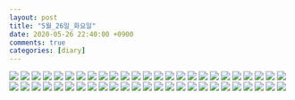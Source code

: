 ```yaml
---
layout: post
title: "5월_26일_화요일"
date: 2020-05-26 22:40:00 +0900
comments: true 
categories: [diary] 
---
```

![](https://blogfiles.pstatic.net/MjAyMDA1MjZfMjUz/MDAxNTkwNTAwMzk4MzA1._2-6RWpZ9ymZe_4OUWvYkU8AHBxNzOZ3doi8_2ItD-kg.DWKd63qRSF0WdQQsIZXyPn87-daT46gmQxkVniIm6PUg.JPEG.hotleve/NaverBlog_20200526_223957_00.jpg?type=w1) 
![](https://blogfiles.pstatic.net/MjAyMDA1MjZfNTIg/MDAxNTkwNTAwMzk5MDUz.CQlYgHfwuJG4w5vLmYzwmvgLBbqSZGKJM-0fRattvnUg.ReRGLdP4gwIFqbZlMLNXg9R-ggw6a8sAmWoK1DxeFDIg.JPEG.hotleve/NaverBlog_20200526_223958_01.jpg?type=w1) 
![](https://blogfiles.pstatic.net/MjAyMDA1MjZfMzAw/MDAxNTkwNTAwMzk5Nzc0.x1uZ57hL0wwe7MAjKBvgZzV0J6htpuluYM1eosEMptog.AsvqBBV8FQRJOFN_cPw0syA_viVFvAQT520EmWuz7Rkg.JPEG.hotleve/NaverBlog_20200526_223959_02.jpg?type=w1) 
![](https://blogfiles.pstatic.net/MjAyMDA1MjZfMTI5/MDAxNTkwNTAwNDAwNDcz.PmzNngdihzPHEnZazAp_0NzUUEVK-7lIMKU7-JzTXTEg.KUHcGHXS2KOAHqS5iSW-i8Ah63Ltyyj5CtOFFB5Yfm8g.JPEG.hotleve/NaverBlog_20200526_224000_03.jpg?type=w1) 
![](https://blogfiles.pstatic.net/MjAyMDA1MjZfNSAg/MDAxNTkwNTAwNDAxMjEz.zJKDiAyncEi9Ol3jH-wvVhkGLCCNkubOLVIwa6qWwM4g.4wOouarBYj_31mga4MutQGeFpvZ_SyyWUU8CgC8vyewg.JPEG.hotleve/NaverBlog_20200526_224000_04.jpg?type=w1) 
![](https://blogfiles.pstatic.net/MjAyMDA1MjZfODcg/MDAxNTkwNTAwNDAxOTgx.buk15GU6I4NqiwpYr9wlw6UetMXqfRhujDeglHbne54g.KPnpSKPV4UnlANv3O8BmH1GzfehLXN9vXGD9xdMBfW0g.JPEG.hotleve/NaverBlog_20200526_224001_05.jpg?type=w1) 
![](https://blogfiles.pstatic.net/MjAyMDA1MjZfMTM0/MDAxNTkwNTAwNDAyODcw.RXjRpTZAdoJO4wg1zGFhQLpPfOdT9ljnUbjZS-id9lAg.6uQ7kxYsOzY770y-0_GZm1sW4QavHGSYNT8D5G7A7r0g.JPEG.hotleve/NaverBlog_20200526_224002_06.jpg?type=w1) 
![](https://blogfiles.pstatic.net/MjAyMDA1MjZfNzkg/MDAxNTkwNTAwNDAzNjc2.FXqoxOeZrDwA_TIZzZIA9DKOmMJb9GW91Am1qcwuSE8g.6se3Y_tZFWM_rnzaeIG5kdWObF2TyLFQVdtRauu2wvMg.JPEG.hotleve/NaverBlog_20200526_224003_07.jpg?type=w1) 
![](https://blogfiles.pstatic.net/MjAyMDA1MjZfMjUz/MDAxNTkwNTAwNDA0NTEx.sgJWcVTum7u3I8SJVA3oL0JkV4ShDtLUlsFOroVhMr0g.zflPU7JarM7aD4Ao41z62ql3BVdoOAQQEnQ3_rXhn6Yg.JPEG.hotleve/NaverBlog_20200526_224003_08.jpg?type=w1) 
![](https://blogfiles.pstatic.net/MjAyMDA1MjZfNDQg/MDAxNTkwNTAwNDA1Mjg5._lRNLCn1cNily5nkjiR7ovD94QsdCo_qoX39xcg31h0g.zJ5oCn5IhUkyWaYRo_3_IX6v065VD7oCkK4NXHCB0WEg.JPEG.hotleve/NaverBlog_20200526_224004_09.jpg?type=w1) 
![](https://blogfiles.pstatic.net/MjAyMDA1MjZfODEg/MDAxNTkwNTAwNDA2MDQ0.ECrky0XAVUHtS1_QVvo56GQxkYcOu8MoXZzHRnTRJXYg.unWwrq_YX2j1M3uAR9HXakFGDgGH27cmRyLp69n72Xkg.JPEG.hotleve/NaverBlog_20200526_224005_10.jpg?type=w1) 
![](https://blogfiles.pstatic.net/MjAyMDA1MjZfMjcg/MDAxNTkwNTAwNDA2NzE5.JrMAJkLcp_YWcdKTB1RmAfGXg7J4jt8ZxXdK7Ur9aqQg.l1Mv7bIdKjHzabTq9ZfJx9qjk4C65w3lT9jxX38dJyQg.JPEG.hotleve/NaverBlog_20200526_224006_11.jpg?type=w1) 
![](https://blogfiles.pstatic.net/MjAyMDA1MjZfNjgg/MDAxNTkwNTAwNDA3NDcy.4tQItK_9knBMmjX240Z06LHyDpNf-2nSDugkRQ-bsv0g.qTrol3eA32PFN_TiY7lwvZBQ0WUyPZhPGNzVl6SCGEkg.JPEG.hotleve/NaverBlog_20200526_224007_12.jpg?type=w1) 
![](https://blogfiles.pstatic.net/MjAyMDA1MjZfMjQ0/MDAxNTkwNTAwNDA4MTIy.CPWrxa2r2Cao_No0VJfHyjz_yWulXQvuXrlxpFErqLsg.PUzRBus2UfcFjtRtWZWSbmnrx0IFACCjvZ_mlY4TG98g.JPEG.hotleve/NaverBlog_20200526_224007_13.jpg?type=w1) 
![](https://blogfiles.pstatic.net/MjAyMDA1MjZfMjA4/MDAxNTkwNTAwNDA4NzQ2.bQsrvDO-k_-uLwFta546rv_PCemBZZYypgLefOp4NPAg.L0NNYofLUxRtJekI9f_a1MpQ8Q-jaJnCdi9JMVSkXaAg.JPEG.hotleve/NaverBlog_20200526_224008_14.jpg?type=w1) 
![](https://blogfiles.pstatic.net/MjAyMDA1MjZfMjQ2/MDAxNTkwNTAwNDA5NDk0.5s8PJfIC0FupATf2jxcjAovfuCUmcL6FvdKcbuBwxzYg.5KRxaLAZNtj8h5RhOxyFmrbhVUQomb1szkxfpkxwoM4g.JPEG.hotleve/NaverBlog_20200526_224009_15.jpg?type=w1) 
![](https://blogfiles.pstatic.net/MjAyMDA1MjZfMjc5/MDAxNTkwNTAwNDEwMjY5.HT33Vsw9omq7jXcpMGwlu2JNY8Zpb8FqzpQL15uZbRgg.I69R8rMjhTs85Tlj2DFgzvqliXYxnbKRyXV2eEW8gmUg.JPEG.hotleve/NaverBlog_20200526_224009_16.jpg?type=w1) 
![](https://blogfiles.pstatic.net/MjAyMDA1MjZfODMg/MDAxNTkwNTAwNDEwOTcw.b35aGRpd3l4y9TI4pJzCM_CVRtUeKmlOTMX8LBI4M_Qg.iIvu80voK-tlRsQMLnN-Nt-FlFvINeFVNP-3mFg6DuUg.JPEG.hotleve/NaverBlog_20200526_224010_17.jpg?type=w1) 
![](https://blogfiles.pstatic.net/MjAyMDA1MjZfMjYy/MDAxNTkwNTAwNDExNzU4.Bpw8xbpz4gcthLwiB5ApgQ8MuTs9xc5lqB6qee923TYg.F1j3cXECYpJBMGTVx9PhGljBN1qOMwHz7WCCM49GvCAg.JPEG.hotleve/NaverBlog_20200526_224011_18.jpg?type=w1) 
![](https://blogfiles.pstatic.net/MjAyMDA1MjZfMjQw/MDAxNTkwNTAwNDEyNDU1.eYUW-HWxemOS3SyOhH7LeVj9urIfGD4_IW6mhe753log.b2StzjVQf5BRnMjJ59WQ7XJ6HVMkKYEZDF5cRSjQ4WAg.JPEG.hotleve/NaverBlog_20200526_224012_19.jpg?type=w1) 
![](https://blogfiles.pstatic.net/MjAyMDA1MjZfNDcg/MDAxNTkwNTAwNDEzMjMz.mQ67r_05pH5ZMTvQvxC9txBaiEQBHQscv35CeokGO6cg.5NmCqmiVBtdn3EWvyLeJI8wAQP-P2wvQMX9bUlgP2W0g.JPEG.hotleve/NaverBlog_20200526_224012_20.jpg?type=w1) 
![](https://blogfiles.pstatic.net/MjAyMDA1MjZfMTk3/MDAxNTkwNTAwNDE0MDUy.wVvtVODuivSy_Z6Q6r0pAwVf96CyFAXDdls4J2Vh5XQg.eeG95giY1Nm6zn6hnrxVhSz2MjfA76hvvVRjkCDD7JEg.JPEG.hotleve/NaverBlog_20200526_224013_21.jpg?type=w1) 
![](https://blogfiles.pstatic.net/MjAyMDA1MjZfMjM5/MDAxNTkwNTAwNDE0ODI0.HJ9HA3iS3da1taIMfPiDxrh9L9O0h3pZMeUHtRBMlGAg.fhGhALZzQb42CF9xjMt1cF-2UQBhX0ZX0Eqz7l1sFCEg.JPEG.hotleve/NaverBlog_20200526_224014_22.jpg?type=w1) 
![](https://blogfiles.pstatic.net/MjAyMDA1MjZfNzYg/MDAxNTkwNTAwNDE1NTg5.N9eIm5_lOSaEx04jLVkTyYtYt4ZYcU5_RJsTOns1xTAg.CFuNnkk_ZR5dpoAVGLd8EJfqp7b5MIZvePX2ZPBHAy8g.JPEG.hotleve/NaverBlog_20200526_224015_23.jpg?type=w1) 
![](https://blogfiles.pstatic.net/MjAyMDA1MjZfOTIg/MDAxNTkwNTAwNDE2MzM0.ClHyLtxOfm6uR9CIewPg5SeNI_pavaGOkVcgs8zggVsg.izNHpAqRktlszBDSHzNYApTkcHyB6J5nFvN9AmK3vOkg.JPEG.hotleve/NaverBlog_20200526_224015_24.jpg?type=w1) 
![](https://blogfiles.pstatic.net/MjAyMDA1MjZfNjUg/MDAxNTkwNTAwNDE3MDU4.jADmdT0O-q_dNvTgx_xY6qk85BwcqCw_AEC0B9phD0cg.JYsVS7G1Hh3s1C0LLc4TdMKVOWjOloUOQu0Hv40P27Yg.JPEG.hotleve/NaverBlog_20200526_224016_25.jpg?type=w1) 
![](https://blogfiles.pstatic.net/MjAyMDA1MjZfMjcg/MDAxNTkwNTAwNDE3NzY3.oG-HXOsUM3SaOwolXgzt-C0ckUJGlK_EipNA-sfLhagg.H16XgoW_7430mjd43rAs1E59KWLG0dnz35tW6dQFJB0g.JPEG.hotleve/NaverBlog_20200526_224017_26.jpg?type=w1) 
![](https://blogfiles.pstatic.net/MjAyMDA1MjZfMjY5/MDAxNTkwNTAwNDE4NTI0.AmClLQIuMq0pB6r-k2wfjihZ3I3rxtrRJ1pWutn8mGcg.c3IYPSkpd1alVdLiHIumIneBeIzWZXtZKuspO3ltUJkg.JPEG.hotleve/NaverBlog_20200526_224018_27.jpg?type=w1) 
![](https://blogfiles.pstatic.net/MjAyMDA1MjZfNzEg/MDAxNTkwNTAwNDE5Mjg5.lmRvyKLJT1WhCUrlDxC9NyDE_SymDI8lWcVX0KHnk-8g.FqoUoLQ4QpOcaLROEdzfbZWVHTpPdQXS2cQ4vzCwF0Eg.JPEG.hotleve/NaverBlog_20200526_224018_28.jpg?type=w1) 
![](https://blogfiles.pstatic.net/MjAyMDA1MjZfMTc3/MDAxNTkwNTAwNDIwMTEw.06Z68XsUg4fem2v6tmuDG0h8PLWb2BxzoUD3zdo8VIIg.LJwiVFvLlMPcAcTWq6eGUDDW7o2HBtsIt64cGTL4B5kg.JPEG.hotleve/NaverBlog_20200526_224019_29.jpg?type=w1) 
![](https://blogfiles.pstatic.net/MjAyMDA1MjZfMjI5/MDAxNTkwNTAwNDIwOTY0.0eIXRCMn8emHaU8g1PD3H-iXwGWhSanJ5eChvkeLkJgg.5vDfNy2iFusac4Vk518mLiu87yy8k9xmKwjgWO17aOog.JPEG.hotleve/NaverBlog_20200526_224020_30.jpg?type=w1) 
![](https://blogfiles.pstatic.net/MjAyMDA1MjZfMjgw/MDAxNTkwNTAwNDIxODYw.fZpZO6y1F-oUBYh7npIax8Q0Tcwx3_cVNkdzBelXvcQg.bTlcjhuVSMf-03vUJAJ54i1jRN_jDblpIyfltDcYm6Qg.JPEG.hotleve/NaverBlog_20200526_224021_31.jpg?type=w1) 
![](https://blogfiles.pstatic.net/MjAyMDA1MjZfNzUg/MDAxNTkwNTAwNDIyNzEw.DCsi2wf6l2k8Ii44UiGIv7A63QF2Ob3BG4SFFC_rlhkg.HdESDw7SiTWFi79GXpFJAOXv6Pe50yW4mK2jeNrES5cg.JPEG.hotleve/NaverBlog_20200526_224022_32.jpg?type=w1) 
![](https://blogfiles.pstatic.net/MjAyMDA1MjZfMTMz/MDAxNTkwNTAwNDIzNDk2.MlYFeuUCBr3K5WAk7IQY4stLip25B_lKddaTXm8xG98g.dgDaWhtGmF4n8JhItDPwqCmA-jzl7IIMpJ55aje8TBkg.JPEG.hotleve/NaverBlog_20200526_224023_33.jpg?type=w1) 
![](https://blogfiles.pstatic.net/MjAyMDA1MjZfMTM5/MDAxNTkwNTAwNDI0MjQx.em47t5VQhanPYw4ZeM7Abt6uPTui_1xX4u8N3Css9LEg.tKMRWoiCQg0WnUScbUEWJdMzZ6qlyEVdEKkH4c9MQDwg.JPEG.hotleve/NaverBlog_20200526_224023_34.jpg?type=w1) 
![](https://blogfiles.pstatic.net/MjAyMDA1MjZfMjU0/MDAxNTkwNTAwNDI1MDQ3.epl4KJKRWiN2OERWwlwqZC8DelALW5Lo-O0Al59LysIg.Nj3mOerxXjvssTHEgDEc8zJjzK19I8guJN1aWVWULWAg.JPEG.hotleve/NaverBlog_20200526_224024_35.jpg?type=w1) 
![](https://blogfiles.pstatic.net/MjAyMDA1MjZfNyAg/MDAxNTkwNTAwNDI1NzYy.wybyENkxf0fqJXNi58Vcpv0XnMBF4utT-Hb62ndb-_Yg.uCvfifaD_o3LSHQQuk0g5atQTxFWnMQudgKj--Ni624g.JPEG.hotleve/NaverBlog_20200526_224025_36.jpg?type=w1) 
![](https://blogfiles.pstatic.net/MjAyMDA1MjZfMzkg/MDAxNTkwNTAwNDI2NTIy.yJfAibOTByf3sbK2SHiW44e07XWClXqyq_dTMRbWeIAg.cWuI4_hfSEtjBpUuUEYfd-Xsqcos-JqYzVHSYF9isfgg.JPEG.hotleve/NaverBlog_20200526_224026_37.jpg?type=w1) 
![](https://blogfiles.pstatic.net/MjAyMDA1MjZfMjU0/MDAxNTkwNTAwNDI3Mjkz.s1ONXOvsm6RUmRwH6NazHJiIPUKUUOIE-Uh53AK91_og.Xoig1s0Lpq3oGqso09EW1Dst1NlSE1FqCQwNf1AhAjAg.JPEG.hotleve/NaverBlog_20200526_224026_38.jpg?type=w1) 
![](https://blogfiles.pstatic.net/MjAyMDA1MjZfMjQ0/MDAxNTkwNTAwNDI4NTEz.rO6AukhaZHODxSPAl9YIrE4QsXPNhL7WAVO2WCmgYJQg.8dnALZEBo1hWbcW_1az5vJYd0b9CVZxntWny1dBPX-Yg.JPEG.hotleve/NaverBlog_20200526_224027_39.jpg?type=w1) 
![](https://blogfiles.pstatic.net/MjAyMDA1MjZfMTY1/MDAxNTkwNTAwNDI5MzYz.EW2Xf9Pm1813nw3hnptptdX-YsKnUHqpdvr2P_KEhZQg.pk_G7-d4XKyWslNrQ98jG7z_Xcc-MU2Zs8Tsr5atGIcg.JPEG.hotleve/NaverBlog_20200526_224028_40.jpg?type=w1) 
![](https://blogfiles.pstatic.net/MjAyMDA1MjZfMjI0/MDAxNTkwNTAwNDMwMDg2.9WF_rOhXIzaPYswEz6ObUmZib7k8qWOjAIBP5Cta2-sg.ubSagZMLpTAt-LU__Tgx54RDU9vT0D-SpYnh2loq5Rwg.JPEG.hotleve/NaverBlog_20200526_224029_41.jpg?type=w1) 
![](https://blogfiles.pstatic.net/MjAyMDA1MjZfMTYx/MDAxNTkwNTAwNDMwNzQ3._GF-_1ya7H2zC91pNWJgfrf6JSuXETE3Rg19nisy0iwg.cluh3VR-UKo5HoWVCDTwQzmX9nMIveVNdHK_JY21140g.JPEG.hotleve/NaverBlog_20200526_224030_42.jpg?type=w1) 
![](https://blogfiles.pstatic.net/MjAyMDA1MjZfMjUz/MDAxNTkwNTAwNDMxNDgz.nR4FTkbssamyGW6JWu4GFwZ0-ys9LUaQUl00W--ScMgg.Lp2qj0GWG2eSV-l1zAT1_hDN7UmRAhRfcyvfbFfsNoEg.JPEG.hotleve/NaverBlog_20200526_224031_43.jpg?type=w1) 
![](https://blogfiles.pstatic.net/MjAyMDA1MjZfMjY2/MDAxNTkwNTAwNDMyMjkw.NdHIRSW-I2mekGZK631OGyehqHQMFUEIaIOqEf8x2xgg.GQJKf1LBa741TgG4nUUpuC6utmC-CwDykIpMBMIQhvgg.JPEG.hotleve/NaverBlog_20200526_224031_44.jpg?type=w1) 
![](https://blogfiles.pstatic.net/MjAyMDA1MjZfMTIg/MDAxNTkwNTAwNDMzMzcz.De48MXJSp6-rDM5Et9R4DNCV7PEXXnIhqQphZKbDg8gg.x3Ihy76uMRPS_puF9iAC0vAth1ojWFN0vxb1cDEyxAcg.JPEG.hotleve/NaverBlog_20200526_224032_45.jpg?type=w1) 
![](https://blogfiles.pstatic.net/MjAyMDA1MjZfMTI2/MDAxNTkwNTAwNDM0MTc4.Pv4UT3GiTN8qDqfDxyMu-Zd0qL_L25RxUD7XjTZmZgcg.pQ1DhcEcOmHTs6OjhuG9-VP1l3oGRfRjfbLsiFcNDbog.JPEG.hotleve/NaverBlog_20200526_224033_46.jpg?type=w1) 
![](https://blogfiles.pstatic.net/MjAyMDA1MjZfNzgg/MDAxNTkwNTAwNDM0ODgy.86GXcPk_wLOV4Tn7YY0JGYS_4BMF5OBLNm-BVUBqipAg.NaI6WcpfpojN26gecmzIdBswqa-lXSKF1pVZ3J9RLoEg.JPEG.hotleve/NaverBlog_20200526_224034_47.jpg?type=w1) 
![](https://blogfiles.pstatic.net/MjAyMDA1MjZfMTc2/MDAxNTkwNTAwNDM1ODU0.cMTByG1Bc78_IcSkW7_kVQnDOnfFYPtzuk_1B_8WTZsg.1tAVxzBR8S25DrVf-0uBFJx13XKXEqxFUACEjommUzcg.JPEG.hotleve/NaverBlog_20200526_224035_48.jpg?type=w1) 
![](https://blogfiles.pstatic.net/MjAyMDA1MjZfMjMx/MDAxNTkwNTAwNDM2NjM0.UTMNAzAjFfnGAim2E7BV4evnjsgmhx7GQexP8VPFyecg.1ervqaYjNNfTRXGQpjF2dkSM51tzmOBaNFtQqJxrur8g.JPEG.hotleve/NaverBlog_20200526_224036_49.jpg?type=w1) 
